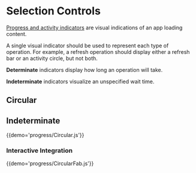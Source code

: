 # Selection Controls

[Progress and activity indicators](https://material.google.com/components/progress-activity.html)
are visual indications of an app loading content.

A single visual indicator should be used to represent each type of operation.
For example, a refresh operation should display either a refresh bar or an activity circle, but not both.

**Determinate** indicators display how long an operation will take.

**Indeterminate** indicators visualize an unspecified wait time.

## Circular

## Indeterminate

{{demo='progress/Circular.js'}}

### Interactive Integration

{{demo='progress/CircularFab.js'}}

